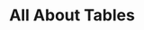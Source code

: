 ---
toc: false
comments: false
layout: post
title: "All About Tables"
type: hacks
courses: { week: {week: 3} }
---